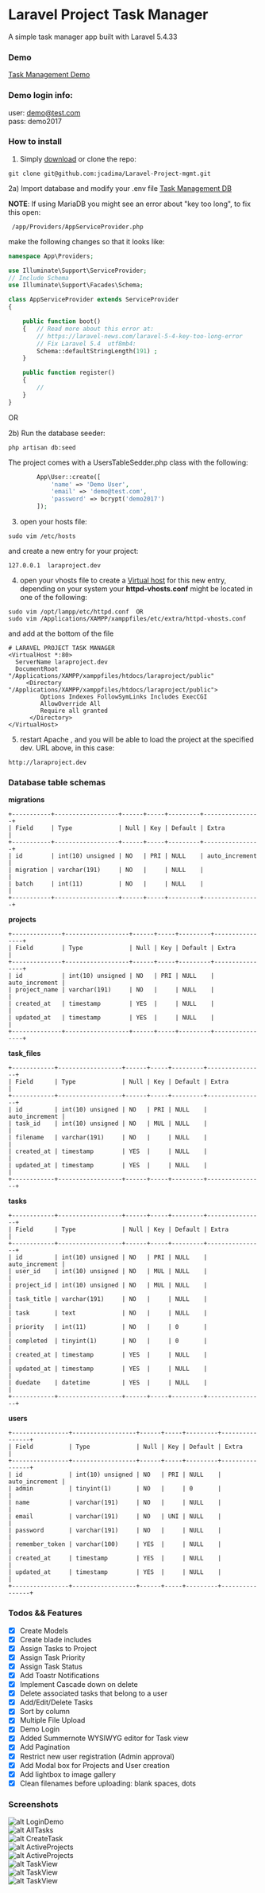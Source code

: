 # Laravel Project Task Manager

A simple task manager app built with Laravel 5.4.33

### Demo
[Task Management Demo](http://taskmanager.juancadima.com/)


### Demo login info:
user: demo@test.com <br/>
pass: demo2017

### How to install
1) Simply [download](https://github.com/jcadima/Laravel-Project-mgmt/archive/master.zip) or clone the repo:
```
git clone git@github.com:jcadima/Laravel-Project-mgmt.git
```

2a) Import database and modify your .env file
[Task Management DB](https://github.com/jcadima/Laravel-Project-mgmt/blob/master/project_mgmt.sql)

**NOTE**: If using MariaDB you might see an error about "key too long", to fix this open:
```
 /app/Providers/AppServiceProvider.php
```

make the following changes so that it looks like:

```php
namespace App\Providers;

use Illuminate\Support\ServiceProvider;
// Include Schema
use Illuminate\Support\Facades\Schema;

class AppServiceProvider extends ServiceProvider
{

    public function boot()
    {	// Read more about this error at:
        // https://laravel-news.com/laravel-5-4-key-too-long-error
        // Fix Laravel 5.4  utf8mb4:
        Schema::defaultStringLength(191) ;
    }

    public function register()
    {
        //
    }
}

```

OR


2b) Run the database seeder:

```
php artisan db:seed
```

The project comes with a UsersTableSedder.php class with the following:

```php
        App\User::create([
            'name' => 'Demo User',
            'email' => 'demo@test.com',
            'password' => bcrypt('demo2017') 
        ]);
```


3) open your hosts file:
```
sudo vim /etc/hosts
```
and create a new entry for your project:
```
127.0.0.1  laraproject.dev
```

4) open your vhosts file to create a [Virtual host](http://juancadima.com/creating-a-virtual-host-in-xampp-linux/) for this new entry, depending on your system your **httpd-vhosts.conf** might be located in one of the following:

```
sudo vim /opt/lampp/etc/httpd.conf  OR
sudo vim /Applications/XAMPP/xamppfiles/etc/extra/httpd-vhosts.conf
```

and add at the bottom of the file

```
# LARAVEL PROJECT TASK MANAGER 
<VirtualHost *:80>
  ServerName laraproject.dev    
  DocumentRoot "/Applications/XAMPP/xamppfiles/htdocs/laraproject/public"
     <Directory "/Applications/XAMPP/xamppfiles/htdocs/laraproject/public">
         Options Indexes FollowSymLinks Includes ExecCGI
         AllowOverride All
         Require all granted
      </Directory>
</VirtualHost>
```

5) restart Apache , and you will be able to load the project at the specified dev. URL above, in this case:

```
http://laraproject.dev
```

### Database table schemas
**migrations**

```
+-----------+------------------+------+-----+---------+----------------+
| Field     | Type             | Null | Key | Default | Extra          |
+-----------+------------------+------+-----+---------+----------------+
| id        | int(10) unsigned | NO   | PRI | NULL    | auto_increment |
| migration | varchar(191)     | NO   |     | NULL    |                |
| batch     | int(11)          | NO   |     | NULL    |                |
+-----------+------------------+------+-----+---------+----------------+
```

**projects**

```
+--------------+------------------+------+-----+---------+----------------+
| Field        | Type             | Null | Key | Default | Extra          |
+--------------+------------------+------+-----+---------+----------------+
| id           | int(10) unsigned | NO   | PRI | NULL    | auto_increment |
| project_name | varchar(191)     | NO   |     | NULL    |                |
| created_at   | timestamp        | YES  |     | NULL    |                |
| updated_at   | timestamp        | YES  |     | NULL    |                |
+--------------+------------------+------+-----+---------+----------------+
```

**task_files**

```
+------------+------------------+------+-----+---------+----------------+
| Field      | Type             | Null | Key | Default | Extra          |
+------------+------------------+------+-----+---------+----------------+
| id         | int(10) unsigned | NO   | PRI | NULL    | auto_increment |
| task_id    | int(10) unsigned | NO   | MUL | NULL    |                |
| filename   | varchar(191)     | NO   |     | NULL    |                |
| created_at | timestamp        | YES  |     | NULL    |                |
| updated_at | timestamp        | YES  |     | NULL    |                |
+------------+------------------+------+-----+---------+----------------+
```

**tasks**

```
+------------+------------------+------+-----+---------+----------------+
| Field      | Type             | Null | Key | Default | Extra          |
+------------+------------------+------+-----+---------+----------------+
| id         | int(10) unsigned | NO   | PRI | NULL    | auto_increment |
| user_id    | int(10) unsigned | NO   | MUL | NULL    |                |
| project_id | int(10) unsigned | NO   | MUL | NULL    |                |
| task_title | varchar(191)     | NO   |     | NULL    |                |
| task       | text             | NO   |     | NULL    |                |
| priority   | int(11)          | NO   |     | 0       |                |
| completed  | tinyint(1)       | NO   |     | 0       |                |
| created_at | timestamp        | YES  |     | NULL    |                |
| updated_at | timestamp        | YES  |     | NULL    |                |
| duedate    | datetime         | YES  |     | NULL    |                |
+------------+------------------+------+-----+---------+----------------+
```

**users**

```
+----------------+------------------+------+-----+---------+----------------+
| Field          | Type             | Null | Key | Default | Extra          |
+----------------+------------------+------+-----+---------+----------------+
| id             | int(10) unsigned | NO   | PRI | NULL    | auto_increment |
| admin          | tinyint(1)       | NO   |     | 0       |                |
| name           | varchar(191)     | NO   |     | NULL    |                |
| email          | varchar(191)     | NO   | UNI | NULL    |                |
| password       | varchar(191)     | NO   |     | NULL    |                |
| remember_token | varchar(100)     | YES  |     | NULL    |                |
| created_at     | timestamp        | YES  |     | NULL    |                |
| updated_at     | timestamp        | YES  |     | NULL    |                |
+----------------+------------------+------+-----+---------+----------------+
```


### Todos && Features
* [X] Create Models
* [X] Create blade includes
* [X] Assign Tasks to Project
* [X] Assign Task Priority
* [X] Assign Task Status
* [X] Add Toastr Notifications
* [X] Implement Cascade down on delete
* [X] Delete associated tasks that belong to a user
* [X] Add/Edit/Delete Tasks
* [X] Sort by column
* [X] Multiple File Upload
* [X] Demo Login
* [X] Added Summernote WYSIWYG editor for Task view
* [X] Add Pagination
* [X] Restrict new user registration (Admin approval)
* [X] Add Modal box for Projects and User creation
* [X] Add lightbox to image gallery
* [X] Clean filenames before uploading: blank spaces, dots

### Screenshots

![alt LoginDemo](http://juancadima.com/wp-content/uploads/login.jpg)
<br/>
![alt AllTasks](http://juancadima.com/wp-content/uploads/alltasks.jpg)
<br/>
![alt CreateTask](http://juancadima.com/wp-content/uploads/createtask.jpg)
<br/>
![alt ActiveProjects](http://juancadima.com/wp-content/uploads/listofactiveprojects.png)
<br/>
![alt ActiveProjects](http://juancadima.com/wp-content/uploads/newproject.png)
<br>
![alt TaskView](http://juancadima.com/wp-content/uploads/singletask.png)
<br/>
![alt TaskView](http://juancadima.com/wp-content/uploads/users.png)
<br>
![alt TaskView](http://juancadima.com/wp-content/uploads/newuser.png)
